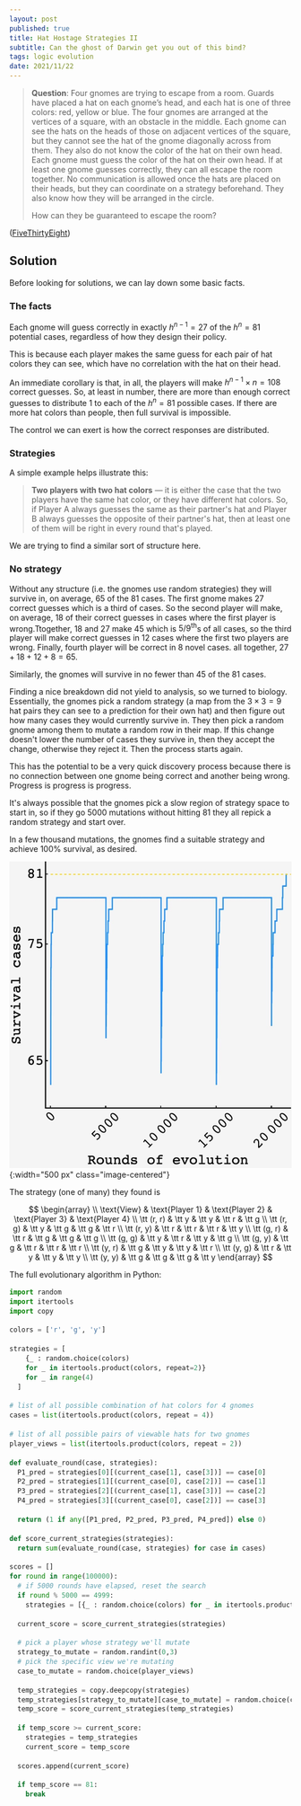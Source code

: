 ```yaml
---
layout: post
published: true
title: Hat Hostage Strategies II
subtitle: Can the ghost of Darwin get you out of this bind?
tags: logic evolution 
date: 2021/11/22
---
```


>**Question**: Four gnomes are trying to escape from a room. Guards have placed a hat on each gnome’s head, and each hat is one of three colors: red, yellow or blue. The four gnomes are arranged at the vertices of a square, with an obstacle in the middle. Each gnome can see the hats on the heads of those on adjacent vertices of the square, but they cannot see the hat of the gnome diagonally across from them. They also do not know the color of the hat on their own head. Each gnome must guess the color of the hat on their own head. If at least one gnome guesses correctly, they can all escape the room together. No communication is allowed once the hats are placed on their heads, but they can coordinate on a strategy beforehand. They also know how they will be arranged in the circle.
>
>How can they be guaranteed to escape the room?

<!--more-->

([FiveThirtyEight](https://fivethirtyeight.com/features/are-you-the-fittest-gym-rat/))

## Solution

Before looking for solutions, we can lay down some basic facts.

### The facts

Each gnome will guess correctly in exactly $h^{n-1} = 27$ of the $h^n = 81$ potential cases, regardless of how they design their policy.

This is because each player makes the same guess for each pair of hat colors they can see, which have no correlation with the hat on their head.

An immediate corollary is that, in all, the players will make $h^{n-1} \times n = 108$ correct guesses. So, at least in number, there are more than enough correct guesses to distribute $1$ to each of the $h^n = 81$ possible cases. If there are more hat colors than people, then full survival is impossible.

The control we can exert is how the correct responses are distributed. 

### Strategies

A simple example helps illustrate this:

>**Two players with two hat colors** — it is either the case that the two players have the same hat color, or they have different hat colors. So, if Player A always guesses the same as their partner's hat and Player B always guesses the opposite of their partner's hat, then at least one of them will be right in every round that's played. 

We are trying to find a similar sort of structure here.

### No strategy

Without any structure (i.e. the gnomes use random strategies) they will survive in, on average, $65$ of the $81$ cases. The first gnome makes $27$ correct guesses which is a third of cases. So the second player will make, on average, $18$ of their correct guesses in cases where the first player is wrong.Ttogether, $18$ and $27$ make $45$ which is $5/9^\text{th}$s of all cases, so the third player will make correct guesses in $12$ cases where the first two players are wrong. Finally, fourth player will be correct in $8$ novel cases. all together, $27+18+12+8 = 65.$

Similarly, the gnomes will survive in no fewer than $45$ of the $81$ cases.

Finding a nice breakdown did not yield to analysis, so we turned to biology. Essentially, the gnomes pick a random strategy (a map from the $3\times3 = 9$ hat pairs they can see to a prediction for their own hat) and then figure out how many cases they would currently survive in. They then pick a random gnome among them to mutate a random row in their map. If this change doesn't lower the number of cases they survive in, then they accept the change, otherwise they reject it. Then the process starts again.

This has the potential to be a very quick discovery process because there is no connection between one gnome being correct and another being wrong. Progress is progress is progress.

It's always possible that the gnomes pick a slow region of strategy space to start in, so if they go $5000$ mutations without hitting $81$ they all repick a random strategy and start over.

In a few thousand mutations, the gnomes find a suitable strategy and achieve $100\%$ survival, as desired.

![](/img/2021-11-22-gnome-survival.JPG){:width="500 px" class="image-centered"}

The strategy (one of many) they found is 

$$
\begin{array} \\
\text{View} & \text{Player 1} & \text{Player 2} & \text{Player 3} & \text{Player 4} \\
\tt (r, r) & \tt y & \tt y & \tt r & \tt g \\
\tt (r, g) & \tt y & \tt g & \tt g & \tt r \\
\tt (r, y) & \tt r & \tt r & \tt r & \tt y \\
\tt (g, r) & \tt r & \tt g & \tt g & \tt g \\
\tt (g, g) & \tt y & \tt r & \tt y & \tt g \\
\tt (g, y) & \tt g & \tt r & \tt r & \tt r \\
\tt (y, r) & \tt g & \tt y & \tt y & \tt r \\
\tt (y, g) & \tt r & \tt y & \tt y & \tt y \\
\tt (y, y) & \tt g & \tt g & \tt g & \tt y 
\end{array}
$$

The full evolutionary algorithm in Python:

```python
import random
import itertools
import copy

colors = ['r', 'g', 'y']

strategies = [
    {_ : random.choice(colors) 
    for _ in itertools.product(colors, repeat=2)} 
    for _ in range(4)
  ]

# list of all possible combination of hat colors for 4 gnomes
cases = list(itertools.product(colors, repeat = 4))

# list of all possible pairs of viewable hats for two gnomes
player_views = list(itertools.product(colors, repeat = 2))

def evaluate_round(case, strategies):
  P1_pred = strategies[0][(current_case[1], case[3])] == case[0]
  P2_pred = strategies[1][(current_case[0], case[2])] == case[1]
  P3_pred = strategies[2][(current_case[1], case[3])] == case[2]
  P4_pred = strategies[3][(current_case[0], case[2])] == case[3]

  return (1 if any([P1_pred, P2_pred, P3_pred, P4_pred]) else 0)

def score_current_strategies(strategies):
  return sum(evaluate_round(case, strategies) for case in cases)
  
scores = []
for round in range(100000):
  # if 5000 rounds have elapsed, reset the search
  if round % 5000 == 4999:
    strategies = [{_ : random.choice(colors) for _ in itertools.product(colors, repeat=2)} for _ in range(4)]

  current_score = score_current_strategies(strategies)

  # pick a player whose strategy we'll mutate
  strategy_to_mutate = random.randint(0,3)
  # pick the specific view we're mutating
  case_to_mutate = random.choice(player_views)

  temp_strategies = copy.deepcopy(strategies)
  temp_strategies[strategy_to_mutate][case_to_mutate] = random.choice(colors)
  temp_score = score_current_strategies(temp_strategies)

  if temp_score >= current_score:
    strategies = temp_strategies
    current_score = temp_score
  
  scores.append(current_score)

  if temp_score == 81:
    break

```

<br>

